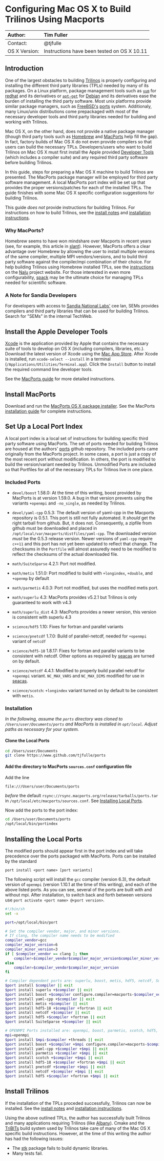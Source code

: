 # Configuring Mac OS X to Build Trilinos Using Macports

| Author:  | Tim Fuller |
| :------- | :--------- |
| Contact: | @tjfulle   |
| OS X Version: | Instructions have been tested on OS X 10.11 |

## Introduction

One of the largest obstacles to building [Trilinos](https://www.github.com/trilinos/Trilinos) is properly configuring and installing the different third party libraries (TPLs) needed by many of its packages.  On a Linux platform, package management tools such as [`yum`](https://access.redhat.com/solutions/9934) for [redhat](https://access.redhat.com) and its derivatives or [`apt-get`](https://manpages.debian.org/jessie/apt/apt-get.8.en.html) for [Debian](https://debian.org) and its derivatives ease the burden of installing the third party software.  Most unix platforms provide similar package managers, such as [FreeBSD's](https://freebsd.org) [ports](https://www.freebsd.org/doc/handbook/ports.html) system.  Additionaly, many Linux/unix distributions come prepackaged with most of the necessary developer tools and third party libraries needed for building and working with Trilinos.

Mac OS X, on the other hand, does not provide a native package manager (though third party tools such as [Homebrew](https://brew.sh) and [MacPorts](https://www.macports.org) help fill the gap).  In fact, factory builds of Mac OS X do not even provide compilers so that users can build the necessary TPLs.  Developers/users who want to build Trilinos on Mac OS X must first install the Apple provided [Developer Tools](https://developer.apple.com/xcode) (which includes a compiler suite) and any required third party software before building Trilinos.

In this guide, steps for preparing a Mac OS X machine to build Trilinos are presented.  The MacPorts package manager will be employed for third party software management.  A local MacPorts port index will be set up that provides the proper versions/patches for each of the installed TPLs.  The guide finishes with some Mac OS X specific configuration suggestions for building Trilinos.

This guide *does not* provide instructions for building Trilinos.  For instructions on how to build Trilinos, see the [install notes](https://github.com/trilinos/Trilinos/blob/master/INSTALL.rst) and [installation instructions](https://trilinos.org/docs/files/TrilinosBuildReference.html).

### Why MacPorts?

Homebrew seems to have won mindshare over Macports in recent years (see, for example, this article in [slant](https://www.slant.co/topics/511/~best-mac-package-managers)).  However, MacPorts offers a clear advantage over Homebrew by allowing the user to install multiple versions of the same compiler, multiple MPI vendors/versions, and to build third party software against the compiler/mpi combination of their choice.  For help building Trilinos using Homebrew installed TPLs, see the [instructions](https://github.com/spdomin/Nalu/wiki/mac_osx) on the [Nalu](https://github.com/spdomin/Nalu) project website.  For those interested in even more configurability, [spack](https://spack.readthedocs.io/en/latest/) may be the ultimate choice for managing TPLs needed for scientific software.

### A Note for Sandia Developers

For developers with access to [Sandia National Labs'](http://www.sandia.gov) cee lan, SEMs provides compilers and third party libraries that can be used for building Trilinos.  Search for "SEMs" in the internal TechWeb.

## Install the Apple Developer Tools

[Xcode](https://developer.apple.com/xcode/) is the application provided by Apple that contains the necessary suite of tools to develop on OS X (including compilers, libraries, etc.).  Download the latest version of Xcode using the [Mac App Store](https://itunes.apple.com/us/app/xcode/id497799835).  After Xcode is installed, run `xcode-select --install` in a terminal (`/Applications/Utilities/Terminal.app`).  Click the `Install` button to install the required command line developer tools.

See the [MacPorts guide](https://guide.macports.org/chunked/installing.html#installing.xcode) for more detailed instructions.

## Install MacPorts

Download and run the [MacPorts OS X package installer](https://www.macports.org/install.php).  See the MacPorts [installation guide](https://guide.macports.org/chunked/installing.macports.html) for complete instructions.

## Set Up a Local Port Index

A local port index is a local set of instructions for building specific third party software using MacPorts.  The set of ports needed for building Trilinos are housed at the authors' [ports](https://github.com/tjfulle/ports.git) github repository.  The included ports came originally from the MacPorts project. In some cases, a port is just a copy of the most recent port without modification. In others, the port is modified to build the version/variant needed by Trilinos. Unmodified Ports are included so that Portfiles for all of the necessary TPLs for Trilinos live in one place.

### Included Ports

* `devel/boost` 1.58.0: At the time of this writing, boost provided by MacPorts is at version 1.59.0. A bug in that version prevents using the variants `+openmpi` and `-no_single`, as needed by Trilinos.
* `devel/yaml-cpp` 0.5.3: The default version of yaml-cpp in the Macports repository is 0.5.1.  This port is still not fully automated.  It *should* get the right tarball from github.  But, it does not.  Consequently, a zipfile from github must be downloaded and placed in `/opt/local/var/macports/distfiles/yaml-cpp`.  The downloaded version *must* be the 0.5.3 release version.  Newer versions of `yaml-cpp` require `c++11` and this port has not yet been updated to reflect that change.  The checksums in the `Portfile` will almost assuredly need to be modified to reflect the checksums of the actual downloaded file.

* `math/SuiteSparse` 4.2.1: Port not modified.
* `math/metis` 1.51.0: Port modified to build with `+longindex`, `+double`, and `+openmp` by default
* `math/parmetis` 4.0.3: Port not modified, but uses the modified metis port.
* `math/superlu` 4.3: MacPorts provides v5.2.1 but Trilinos is only guaranteed to work with v4.3
* `math/superlu_dist` 4.3: MacPorts provides a newer version, this version is consistent with superlu 4.3

* `science/hdf5` 1.10: Fixes for fortran and parallel variants
* `science/pnetcdf` 1.7.0: Build of parallel-netcdf, needed for `+openmpi` variant of `netcdf`
* `science/hdf5-18` 1.8.17: Fixes for fortran and parallel variants to be consistent with netcdf. Other options as required by [seacas](https://github.com/gsjaardema/seacas) are turned on by default.
* `science/netcdf` 4.4.1: Modified to properly build parallel netcdf for `+openmpi` variant.  `NC_MAX_VARS` and `NC_MAX_DIMS` modified for use in [seacas](https://github.com/gsjaardema/seacas).
* `science/scotch`: `+longindex` variant turned on by default to be consistent with `metis`.

### Installation

*In the following, assume the `ports` directory was cloned to `/Users/user/Documents/ports` and MacPorts is installed in `opt/local`. Adjust paths as necessary for your system.*

#### Clone the Local Ports

```sh
cd /Users/user/Documents
git clone https://www.github.com/tjfulle/ports
```

#### Add the directory to MacPorts `sources.conf` configuration file

Add the line

```sh
file:///Users/user/Documents/ports
```

*before* the default `rsync://rsync.macports.org/release/tarballs/ports.tar` in `/opt/local/etc/macports/sources.conf`.  See [Installing Local Ports](https://guide.macports.org/chunked/development.local-repositories.html).

Now add the ports to the port index:

```sh
cd /Users/user/Documents/ports
/opt/local/bin/portindex
```

## Installing the Local Ports

The modified ports should appear first in the port index and will take precedence over the ports packaged with MacPorts.  Ports can be installed by the standard

```
port install <port name> [port variants]
```

The following script will install the `gcc` compiler (version 6.3), the default version of `openmpi` (version 1.10.1 at the time of this writing), and each of the above listed ports.  As you can see, several of the ports are built with and without mpi.  After installation, to switch back and forth between versions use `port activate <port name> @<port version>`.

```sh
#!/bin/sh
set -x

port=/opt/local/bin/port

# Set the compiler vendor, major, and minor versions.
# If clang, the compiler name needs to be modified
compiler_vendor=gcc
compiler_major_version=6
compiler_minor_version=3
if [ $compiler_vendor == clang ]; then
    compiler=$compiler_vendor$compiler_major_version$compiler_minor_version
else
    compiler=$compiler_vendor$compiler_major_version
fi

# Compiler dependent ports are: superlu, boost, metis, hdf5, netcdf, SuiteSparse
$port install $compiler || exit
$port install superlu +$compiler || exit
$port install boost +$compiler configure.compiler=macports-$compiler_vendor-$compiler_major_version || exit
$port install yaml-cpp +$compiler || exit
$port install metis +$compiler || exit
$port install hdf5-18 +$compiler +fortran || exit
$port install netcdf +$compiler || exit
$port install hdf5 +$compiler +fortran || exit
$port install SuiteSparse +$compiler || exit

# OPENMPI Ports installed are: openmpi, boost, parmetis, scotch, hdf5, pnetcdf, netcdf
mpi=openmpi
$port install $mpi-$compiler +threads || exit
$port install boost +$compiler +$mpi configure.compiler=macports-$compiler_vendor-$compiler_major_version configure.mpi=$mpi-$compiler-fortran || exit
$port install yaml-cpp +$compiler +$mpi || exit
$port install parmetis +$compiler +$mpi || exit
$port install scotch +$compiler +$mpi || exit
$port install hdf5-18 +$compiler +fortran +$mpi || exit
$port install pnetcdf +$compiler +$mpi || exit
$port install netcdf +$compiler +$mpi || exit
$port install hdf5 +$compiler +fortran +$mpi || exit
```

## Install Trilinos

If the installation of the TPLs proceded successfully, Trilinos can now be installed.  See the [install notes](https://github.com/trilinos/Trilinos/blob/master/INSTALL.rst) and [installation instructions](https://trilinos.org/docs/files/TrilinosBuildReference.html).

Using the above outlined TPLs, the author has successfully built Trilinos and many applications requiring Trilinos (like [Albany](https://github.com/gahansen/Albany)).  Cmake and the [TriBITs](https://tribits.org) build system used by Trilinos take care of many of the Mac OS X specific build instructions.  However, at the time of this writing the author has had the following issues:

- The [stk](https://trilinos.org/packages/stk/) package fails to build dynamic libraries.
- Many tests fail.
